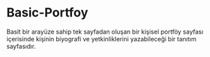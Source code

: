 # Basic-Portfoy
Basit bir arayüze sahip tek sayfadan oluşan bir kişisel portföy sayfası içerisinde kişinin biyografi ve yetkinliklerini yazabileceği bir tanıtım sayfasıdır.
